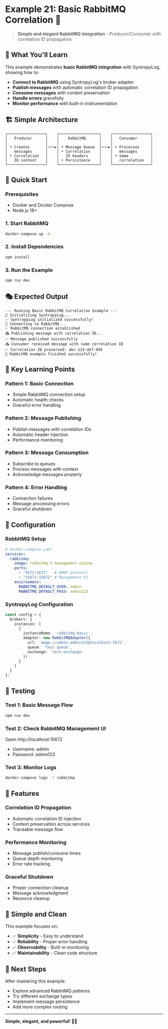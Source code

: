 # Example 21: Basic RabbitMQ Correlation 🐰

> **Simple and elegant RabbitMQ integration** - Producer/Consumer with correlation ID propagation

## 🎯 What You'll Learn

This example demonstrates **basic RabbitMQ integration** with SyntropyLog, showing how to:

- **Connect to RabbitMQ** using SyntropyLog's broker adapter
- **Publish messages** with automatic correlation ID propagation
- **Consume messages** with context preservation
- **Handle errors** gracefully
- **Monitor performance** with built-in instrumentation

## 🏗️ Simple Architecture

```
┌─────────────────┐    ┌──────────────────┐    ┌─────────────────┐
│   Producer      │    │    RabbitMQ      │    │   Consumer      │
│                 │    │                  │    │                 │
│ • Creates       │───►│ • Message Queue  │───►│ • Processes     │
│   messages      │    │ • Correlation    │    │   messages      │
│ • Correlation   │    │   ID headers     │    │ • Same          │
│   ID context    │    │ • Persistence    │    │   correlation   │
└─────────────────┘    └──────────────────┘    └─────────────────┘
```

## 🚀 Quick Start

### Prerequisites
- Docker and Docker Compose
- Node.js 18+

### 1. Start RabbitMQ
```bash
docker-compose up -d
```

### 2. Install Dependencies
```bash
npm install
```

### 3. Run the Example
```bash
npm run dev
```

## 🎭 Expected Output

```log
--- Running Basic RabbitMQ Correlation Example ---
🚀 Initializing SyntropyLog...
✅ SyntropyLog initialized successfully!
🐰 Connecting to RabbitMQ...
✅ RabbitMQ connection established
📤 Publishing message with correlation ID...
✅ Message published successfully
📥 Consumer received message with same correlation ID
✅ Correlation ID preserved: abc-123-def-456
🐰 RabbitMQ example finished successfully!
```

## 🎯 Key Learning Points

### **Pattern 1: Basic Connection**
- Simple RabbitMQ connection setup
- Automatic health checks
- Graceful error handling

### **Pattern 2: Message Publishing**
- Publish messages with correlation IDs
- Automatic header injection
- Performance monitoring

### **Pattern 3: Message Consumption**
- Subscribe to queues
- Process messages with context
- Acknowledge messages properly

### **Pattern 4: Error Handling**
- Connection failures
- Message processing errors
- Graceful shutdown

## 🔧 Configuration

### RabbitMQ Setup
```yaml
# docker-compose.yaml
services:
  rabbitmq:
    image: rabbitmq:3-management-alpine
    ports:
      - "5672:5672"   # AMQP protocol
      - "15672:15672" # Management UI
    environment:
      RABBITMQ_DEFAULT_USER: admin
      RABBITMQ_DEFAULT_PASS: admin123
```

### SyntropyLog Configuration
```typescript
const config = {
  brokers: {
    instances: [
      {
        instanceName: 'rabbitmq-basic',
        adapter: new RabbitMQAdapter({
          url: 'amqp://admin:admin123@localhost:5672',
          queue: 'test-queue',
          exchange: 'test-exchange'
        })
      }
    ]
  }
};
```

## 🧪 Testing

### Test 1: Basic Message Flow
```bash
npm run dev
```

### Test 2: Check RabbitMQ Management UI
Open http://localhost:15672
- Username: admin
- Password: admin123

### Test 3: Monitor Logs
```bash
docker-compose logs -f rabbitmq
```

## 🎨 Features

### **Correlation ID Propagation**
- Automatic correlation ID injection
- Context preservation across services
- Traceable message flow

### **Performance Monitoring**
- Message publish/consume times
- Queue depth monitoring
- Error rate tracking

### **Graceful Shutdown**
- Proper connection cleanup
- Message acknowledgment
- Resource cleanup

## 🚨 Simple and Clean

This example focuses on:
- ✅ **Simplicity** - Easy to understand
- ✅ **Reliability** - Proper error handling
- ✅ **Observability** - Built-in monitoring
- ✅ **Maintainability** - Clean code structure

## 🎯 Next Steps

After mastering this example:
- Explore advanced RabbitMQ patterns
- Try different exchange types
- Implement message persistence
- Add more complex routing

---

**Simple, elegant, and powerful!** 🐰✨ 